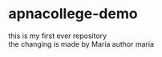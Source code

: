 # apnacollege-demo
this is my first ever repository
<br>
the changing is made by Maria
author maria 

